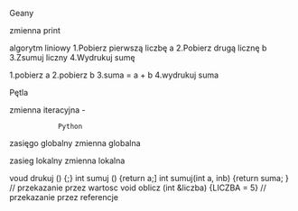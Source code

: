 Geany

zmienna 
print

algorytm liniowy
1.Pobierz pierwszą liczbę a 
2.Pobierz drugą licznę b 
3.Zsumuj liczny
4.Wydrukuj sumę

1.pobierz a 
2.pobierz b
3.suma = a + b
4.wydrukuj suma

Pętla


zmienna iteracyjna - 






                Python
zasięgo globalny
zmienna globalna

zasieg lokalny 
zmienna lokalna 

voud drukuj () {;}
int sumuj () {return a;]
int sumuj(int a, inb) {return suma; } // przekazanie przez wartosc
void oblicz (int &liczba) {LICZBA = 5} // przekazanie przez referencje 


